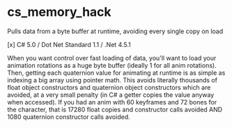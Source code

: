 # cs_memory_hack
Pulls data from a byte buffer at runtime, avoiding every single copy on load

[x] C# 5.0 / Dot Net Standard 1.1 / .Net 4.5.1

When you want control over fast loading of data, you'll want to load your animation rotations as a huge byte buffer (ideally 1 for all anim rotations). Then, getting each quaternion value for animating at runtime is as simple as indexing a big array using pointer math. This avoids literally thousands of float object constructors and quaternion object constructors which are avoided, at a very small penalty (in C# a getter copies the value anyway when accessed). If you had an anim with 60 keyframes and 72 bones for the character, that is 17280 float copies and constructor calls avoided AND 1080 quaternion constructor calls avoided.
